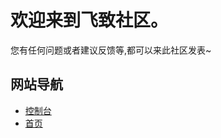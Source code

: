 # 欢迎来到飞致社区。

您有任何问题或者建议反馈等,都可以来此社区发表~

## 网站导航

* [控制台](https://console.freelog.com)
* [首页](https://www.freelog.com)
